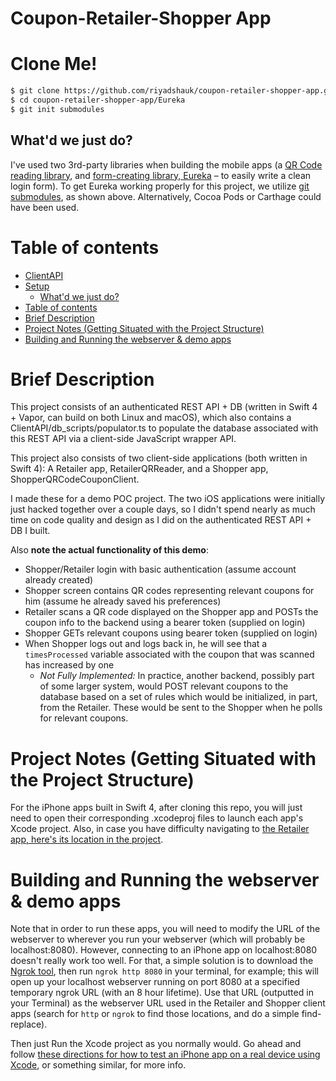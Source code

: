 Coupon-Retailer-Shopper App
===

Clone Me!
===
```bash
$ git clone https://github.com/riyadshauk/coupon-retailer-shopper-app.git
$ cd coupon-retailer-shopper-app/Eureka
$ git init submodules
```

What'd we just do?
---
I've used two 3rd-party libraries when building the mobile apps (a [QR Code reading library](https://github.com/yannickl/QRCodeReader.swift), and [form-creating library, Eureka](https://github.com/xmartlabs/Eureka) – to easily write a clean login form). To get Eureka working properly for this project, we utilize [git submodules](https://git-scm.com/book/en/v2/Git-Tools-Submodules), as shown above. Alternatively, Cocoa Pods or Carthage could have been used.

Table of contents
=================

<!--ts-->
   * [ClientAPI](#coupon-retailer-shopper-app)
   * [Setup](#clone-me!)
      * [What'd we just do?](#what'd-we-just-do?)
   * [Table of contents](#table-of-contents)
   * [Brief Description](#brief-description)
   * [Project Notes (Getting Situated with the Project Structure)](#project-notes-(getting-situated-with-the-project-structure))
   * [Building and Running the webserver & demo apps](#building-and-running-the-webserver-&-demo-apps)
<!--te-->

Brief Description
===

This project consists of an authenticated REST API + DB (written in Swift 4 + Vapor, can build on both Linux and macOS), which also contains a ClientAPI/db_scripts/populator.ts to populate the database associated with this REST API via a client-side JavaScript wrapper API.

This project also consists of two client-side applications (both written in Swift 4): A Retailer app, RetailerQRReader, and a Shopper app, ShopperQRCodeCouponClient.

I made these for a demo POC project. The two iOS applications were initially just hacked together over a couple days, so I didn't spend nearly as much time on code quality and design as I did on the authenticated REST API + DB I built.

Also **note the actual functionality of this demo**:
* Shopper/Retailer login with basic authentication (assume account already created)
* Shopper screen contains QR codes representing relevant coupons for him (assume he already saved his preferences)
* Retailer scans a QR code displayed on the Shopper app and POSTs the coupon info to the backend using a bearer token (supplied on login)
* Shopper GETs relevant coupons using bearer token (supplied on login)
* When Shopper logs out and logs back in, he will see that a `timesProcessed` variable associated with the coupon that was scanned has increased by one
  * *Not Fully Implemented:* In practice, another backend, possibly part of some larger system, would POST relevant coupons to the database based on a set of rules which would be initialized, in part, from the Retailer. These would be sent to the Shopper when he polls for relevant coupons.

Project Notes (Getting Situated with the Project Structure)
===

For the iPhone apps built in Swift 4, after cloning this repo, you will just need to open their corresponding .xcodeproj files to launch each app's Xcode project. Also, in case you have difficulty navigating to [the Retailer app, here's its location in the project](https://github.com/riyadshauk/coupon-retailer-shopper-app/tree/master/RetailerQRReader/Example/QRCodeReader.swift).

Building and Running the webserver & demo apps
===

Note that in order to run these apps, you will need to modify the URL of the webserver to wherever you run your webserver (which will probably be localhost:8080). However, connecting to an iPhone app on localhost:8080 doesn't really work too well. For that, a simple solution is to download the [Ngrok tool](https://ngrok.com/), then run `ngrok http 8080` in your terminal, for example; this will open up your localhost webserver running on port 8080 at a specified temporary ngrok URL (with an 8 hour lifetime). Use that URL (outputted in your Terminal) as the webserver URL used in the Retailer and Shopper client apps (search for `http` or `ngrok` to find those locations, and do a simple find-replace).

Then just Run the Xcode project as you normally would. Go ahead and follow [these directions for how to test an iPhone app on a real device using Xcode](https://www.twilio.com/blog/2018/07/how-to-test-your-ios-application-on-a-real-device.html), or something similar, for more info.